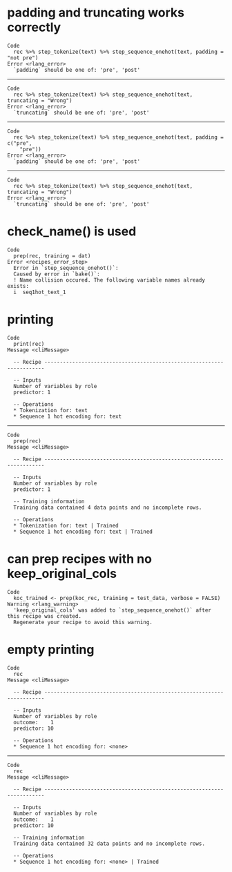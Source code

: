 # padding and truncating works correctly

    Code
      rec %>% step_tokenize(text) %>% step_sequence_onehot(text, padding = "not pre")
    Error <rlang_error>
      `padding` should be one of: 'pre', 'post'

---

    Code
      rec %>% step_tokenize(text) %>% step_sequence_onehot(text, truncating = "Wrong")
    Error <rlang_error>
      `truncating` should be one of: 'pre', 'post'

---

    Code
      rec %>% step_tokenize(text) %>% step_sequence_onehot(text, padding = c("pre",
        "pre"))
    Error <rlang_error>
      `padding` should be one of: 'pre', 'post'

---

    Code
      rec %>% step_tokenize(text) %>% step_sequence_onehot(text, truncating = "Wrong")
    Error <rlang_error>
      `truncating` should be one of: 'pre', 'post'

# check_name() is used

    Code
      prep(rec, training = dat)
    Error <recipes_error_step>
      Error in `step_sequence_onehot()`:
      Caused by error in `bake()`:
      ! Name collision occured. The following variable names already exists:
      i  seq1hot_text_1

# printing

    Code
      print(rec)
    Message <cliMessage>
      
      -- Recipe ----------------------------------------------------------------------
      
      -- Inputs 
      Number of variables by role
      predictor: 1
      
      -- Operations 
      * Tokenization for: text
      * Sequence 1 hot encoding for: text

---

    Code
      prep(rec)
    Message <cliMessage>
      
      -- Recipe ----------------------------------------------------------------------
      
      -- Inputs 
      Number of variables by role
      predictor: 1
      
      -- Training information 
      Training data contained 4 data points and no incomplete rows.
      
      -- Operations 
      * Tokenization for: text | Trained
      * Sequence 1 hot encoding for: text | Trained

# can prep recipes with no keep_original_cols

    Code
      koc_trained <- prep(koc_rec, training = test_data, verbose = FALSE)
    Warning <rlang_warning>
      'keep_original_cols' was added to `step_sequence_onehot()` after this recipe was created.
      Regenerate your recipe to avoid this warning.

# empty printing

    Code
      rec
    Message <cliMessage>
      
      -- Recipe ----------------------------------------------------------------------
      
      -- Inputs 
      Number of variables by role
      outcome:    1
      predictor: 10
      
      -- Operations 
      * Sequence 1 hot encoding for: <none>

---

    Code
      rec
    Message <cliMessage>
      
      -- Recipe ----------------------------------------------------------------------
      
      -- Inputs 
      Number of variables by role
      outcome:    1
      predictor: 10
      
      -- Training information 
      Training data contained 32 data points and no incomplete rows.
      
      -- Operations 
      * Sequence 1 hot encoding for: <none> | Trained

